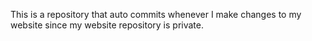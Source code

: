 This is a repository that auto commits whenever I make changes to my website since my website repository is private. 
